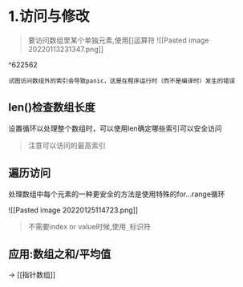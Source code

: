 # 1.访问与修改 

>要访问数组里某个单独元素,使用[]运算符
![[Pasted image 20220113231347.png]]

^622562

```ad-danger
试图访问数组外的索引会导致panic，这是在程序运行时（而不是编译时）发生的错误
```

## len()检查数组长度

设置循环以处理整个数组时，可以使用len确定哪些索引可以安全访问

> 注意可以访问的最高索引

## 遍历访问

处理数组中每个元素的一种更安全的方法是使用特殊的for...range循环

![[Pasted image 20220125114723.png]]

> 不需要index or value时候,使用`_`标识符

## 应用:数组之和/平均值



-> [[指针数组]]